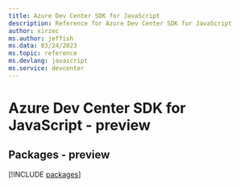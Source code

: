 ```yaml
---
title: Azure Dev Center SDK for JavaScript
description: Reference for Azure Dev Center SDK for JavaScript
author: xirzec
ms.author: jeffish
ms.data: 03/24/2023
ms.topic: reference
ms.devlang: javascript
ms.service: devcenter
---
```

# Azure Dev Center SDK for JavaScript - preview
## Packages - preview
[!INCLUDE [packages](dev-center-index.md)]